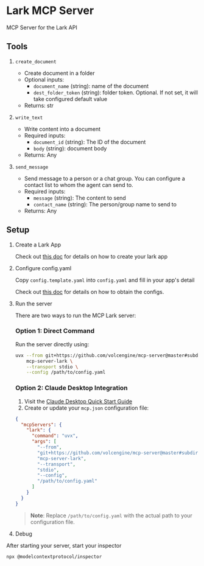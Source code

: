 # Lark MCP Server

MCP Server for the Lark API

## Tools

1. `create_document`
   - Create document in a folder
   - Optional inputs:
     - `document_name` (string):  name of the document
     - `dest_folder_token` (string): folder token. Optional. If not set, it will take configured default value
   - Returns: str

2. `write_text`
   - Write content into a document
   - Required inputs:
     - `document_id` (string): The ID of the document
     - `body` (string): document body
   - Returns: Any

3. `send_message`
   - Send message to a person or a chat group. You can configure a contact list to whom the agent can send to.
   - Required inputs:
     - `message` (string): The content to send
     - `contact_name` (string): The person/group name to send to
   - Returns: Any

## Setup

1. Create a Lark App
   
    Check out [this doc](https://bytedance.sg.larkoffice.com/docx/WAXHduITJoVYVExGXfNlRKqYgaf) for details on how to create your lark app

2. Configure config.yaml

    Copy `config.template.yaml` into `config.yaml` and fill in your app's detail

    Check out [this doc](https://bytedance.sg.larkoffice.com/docx/WAXHduITJoVYVExGXfNlRKqYgaf) for details on how to obtain the configs.

3. Run the server

    There are two ways to run the MCP Lark server:

    ### Option 1: Direct Command
    Run the server directly using:
    ```bash
    uvx --from git+https://github.com/volcengine/mcp-server@master#subdirectory=server/mcp_server_lark \
        mcp-server-lark \
        --transport stdio \
        --config /path/to/config.yaml
    ```

    ### Option 2: Claude Desktop Integration
    1. Visit the [Claude Desktop Quick Start Guide](https://modelcontextprotocol.io/quickstart/user)
    2. Create or update your `mcp.json` configuration file:
    ```json
    {
      "mcpServers": {
        "lark": {
          "command": "uvx",
          "args": [
            "--from",
            "git+https://github.com/volcengine/mcp-server@master#subdirectory=server/mcp_server_lark",
            "mcp-server-lark",
            "--transport",
            "stdio",
            "--config",
            "/path/to/config.yaml"
          ]
        }
      }
    }
    ```

    > **Note**: Replace `/path/to/config.yaml` with the actual path to your configuration file.

4. Debug

After starting your server, start your inspector

```bash
npx @modelcontextprotocol/inspector
```
